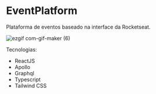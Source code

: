 # EventPlatform
Plataforma de eventos baseado na interface da Rocketseat.

![ezgif com-gif-maker (6)](https://user-images.githubusercontent.com/101219161/177197271-1db1a293-18a5-4f53-ae8b-6cf57e2863dc.gif)

Tecnologias:

- ReactJS
- Apollo
- Graphql
- Typescript
- Tailwind CSS


